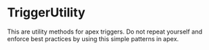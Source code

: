 # TriggerUtility
This are utility methods for apex triggers. Do not repeat yourself and enforce best practices by using this simple patterns in apex.
